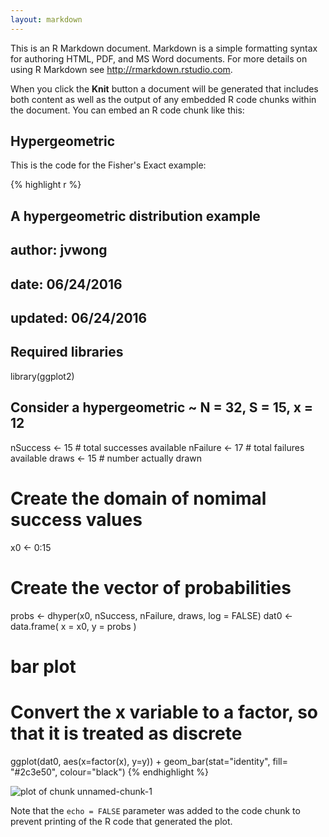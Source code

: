 ```yaml
---
layout: markdown
---
```

This is an R Markdown document. Markdown is a simple formatting syntax for authoring HTML, PDF, and MS Word documents. For more details on using R Markdown see <http://rmarkdown.rstudio.com>.

When you click the **Knit** button a document will be generated that includes both content as well as the output of any embedded R code chunks within the document. You can embed an R code chunk like this:

## Hypergeometric
This is the code for the Fisher's Exact example:

{% highlight r %}
## A hypergeometric distribution example
## author: jvwong
## date: 06/24/2016
## updated: 06/24/2016

## Required libraries
library(ggplot2)

## Consider a hypergeometric ~ N = 32, S = 15, x = 12

nSuccess <- 15 # total successes available
nFailure <- 17 # total failures available
draws  <- 15 # number actually drawn

# Create the domain of nomimal success values
x0 <- 0:15

# Create the vector of probabilities
probs <- dhyper(x0, nSuccess, nFailure, draws, log = FALSE)
dat0 <- data.frame( x = x0, y = probs )

# bar plot
# Convert the x variable to a factor, so that it is treated as discrete
ggplot(dat0, aes(x=factor(x), y=y)) +
  geom_bar(stat="identity", fill= "#2c3e50", colour="black")
{% endhighlight %}

![plot of chunk unnamed-chunk-1](/guide/media/primers/unnamed-chunk-1-1.png)

Note that the `echo = FALSE` parameter was added to the code chunk to prevent printing of the R code that generated the plot.
